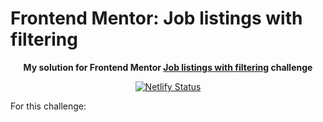 # Frontend Mentor: Job listings with filtering

<p align="center"><strong align="center">My solution for Frontend Mentor <a href="https://www.frontendmentor.io/challenges/todo-app-Su1_KokOW">Job listings with filtering</a> challenge</strong></p>

<p align="center">
  <a href="https://app.netlify.com/sites/p1t1ch-fm-job-listings/deploys">
    <img
      src="https://www.frontendmentor.io/challenges/job-listings-with-filtering-ivstIPCt"
      alt="Netlify Status"
    />
  </a>
</p>

For this challenge:
